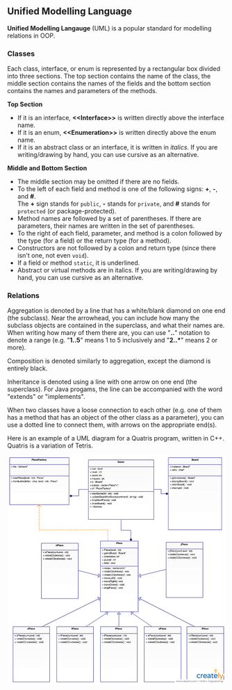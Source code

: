 ## Unified Modelling Language

**Unified Modelling Langauge** (UML) is a popular standard for modelling relations in OOP.

### Classes

Each class, interface, or enum is represented by a rectangular box divided into three sections. The top section contains the name of the class, the middle section contains the names of the fields and the bottom section contains the names and parameters of the methods.

**Top Section**
* If it is an interface, **\<<Interface\>>** is written directly above the interface name.
* If it is an enum, **\<<Enumeration\>>** is written directly above the enum name.
* If it is an abstract class or an interface, it is written in *italics*. If you are writing/drawing by hand, you can use cursive as an alternative.

**Middle and Bottom Section**
* The middle section may be omitted if there are no fields.
* To the left of each field and method is one of the following signs: **+**, **-**, and **#**.  
  The **+** sign stands for `public`, **-** stands for `private`, and **#** stands for `protected` (or package-protected).
* Method names are followed by a set of parentheses. If there are parameters, their names are written in the set of parentheses.
* To the right of each field, parameter, and method is a colon followed by the type (for a field) or the return type (for a method).
* Constructors are not followed by a colon and return type (since there isn't one, not even `void`). 
* If a field or method `static`, it is underlined.
* Abstract or virtual methods are in italics. If you are writing/drawing by hand, you can use cursive as an alternative.

### Relations

Aggregation is denoted by a line that has a white/blank diamond on one end (the subclass). Near the arrowhead, you can include how many the subclass objects are contained in the superclass, and what their names are. When writing how many of them there are, you can use "**..**" notation to denote a range (e.g. "**1..5**" means 1 to 5 inclusively and "**2..\***" means 2 or more).

Composition is denoted similarly to aggregation, except the diamond is entirely black.

Inheritance is denoted using a line with one arrow on one end (the superclass). For Java progams, the line can be accompanied with the word "extends" or "implements".

When two classes have a loose connection to each other (e.g. one of them has a method that has an object of the other class as a parameter), you can use a dotted line to connect them, with arrows on the appropriate end(s).

Here is an example of a UML diagram for a Quatris program, written in C++. Quatris is a variation of Tetris. 
    
![](../Images/Quatris_UML.png)
